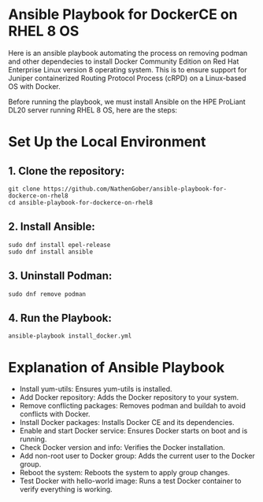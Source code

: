 # Ansible Playbook for DockerCE on RHEL 8 OS
Here is an ansible playbook automating the process on removing podman and other dependecies to install Docker Community Edition on Red Hat Enterprise Linux version 8 operating system. This is to ensure support for Juniper containerized Routing Protocol Process (cRPD) on a Linux-based OS with Docker. 

Before running the playbook, we must install Ansible on the HPE ProLiant DL20 server running RHEL 8 OS, here are the steps:

# Set Up the Local Environment 
## 1. Clone the repository:

```
git clone https://github.com/NathenGober/ansible-playbook-for-dockerce-on-rhel8
cd ansible-playbook-for-dockerce-on-rhel8
```

## 2. Install Ansible:
```
sudo dnf install epel-release
sudo dnf install ansible
```

## 3. Uninstall Podman:
```
sudo dnf remove podman
```

## 4. Run the Playbook:
```
ansible-playbook install_docker.yml
```

# Explanation of Ansible Playbook
- Install yum-utils: Ensures yum-utils is installed.
- Add Docker repository: Adds the Docker repository to your system.
- Remove conflicting packages: Removes podman and buildah to avoid conflicts with Docker.
- Install Docker packages: Installs Docker CE and its dependencies.
- Enable and start Docker service: Ensures Docker starts on boot and is running.
- Check Docker version and info: Verifies the Docker installation.
- Add non-root user to Docker group: Adds the current user to the Docker group.
- Reboot the system: Reboots the system to apply group changes.
- Test Docker with hello-world image: Runs a test Docker container to verify everything is working.
